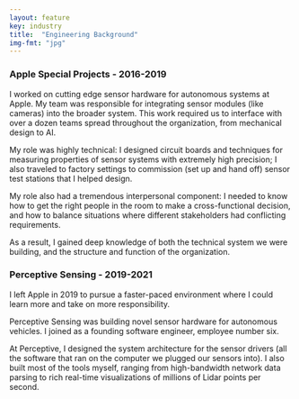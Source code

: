 ```yaml
---
layout: feature
key: industry
title:  "Engineering Background"
img-fmt: "jpg"
---
```


### Apple Special Projects - 2016-2019

I worked on cutting edge sensor hardware for autonomous systems at Apple. My team was responsible for integrating sensor modules (like cameras) into the broader system. This work required us to interface with over a dozen teams spread throughout the organization, from mechanical design to AI.

My role was highly technical: I designed circuit boards and techniques for measuring properties of sensor systems with extremely high precision; I also traveled to factory settings to commission (set up and hand off) sensor test stations that I helped design.

My role also had a tremendous interpersonal component: I needed to know how to get the right people in the room to make a cross-functional decision, and how to balance situations where different stakeholders had conflicting requirements.

As a result, I gained deep knowledge of both the technical system we were building, and the structure and function of the organization.

### Perceptive Sensing - 2019-2021

I left Apple in 2019 to pursue a faster-paced environment where I could learn more and take on more responsibility.

Perceptive Sensing was building novel sensor hardware for autonomous vehicles. I joined as a founding software engineer, employee number six.

At Perceptive, I designed the system architecture for the sensor drivers (all the software that ran on the computer we plugged our sensors into). I also built most of the tools myself, ranging from high-bandwidth network data parsing to rich real-time visualizations of millions of Lidar points per second.